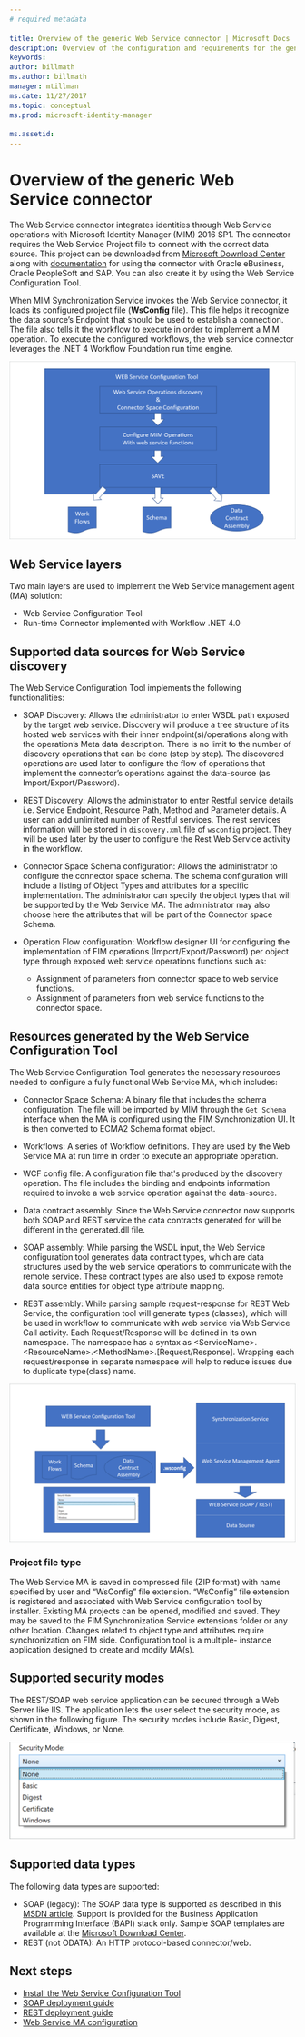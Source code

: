 ```yaml
---
# required metadata

title: Overview of the generic Web Service connector | Microsoft Docs
description: Overview of the configuration and requirements for the generic Web Service connector.
keywords:
author: billmath
ms.author: billmath
manager: mtillman
ms.date: 11/27/2017
ms.topic: conceptual
ms.prod: microsoft-identity-manager

ms.assetid: 
---
```


# Overview of the generic Web Service connector

The Web Service connector integrates identities through Web Service operations with Microsoft Identity Manager (MIM) 2016 SP1. The connector requires the Web Service Project file to connect with the correct data source. This project can be downloaded from [Microsoft Download Center](http://go.microsoft.com/fwlink/?LinkID=235883) along with [documentation](https://www.microsoft.com/en-us/download/details.aspx?id=29943) for using the connector with Oracle eBusiness, Oracle PeopleSoft and SAP. You can also create it by using the Web Service Configuration Tool.

When MIM Synchronization Service invokes the Web Service connector, it loads its configured project file (**WsConfig** file). This file helps it recognize the data source’s Endpoint that should be used to establish a connection. The file also tells it the workflow to execute in order to implement a MIM operation. To execute the configured workflows, the web service connector leverages the .NET 4 Workflow Foundation run time engine.

![Workflow](media/microsoft-identity-manager-2016-ma-ws/workflow.png)

## Web Service layers

Two main layers are used to implement the Web Service management agent (MA) solution: 

- Web Service Configuration Tool
- Run-time Connector implemented with Workflow .NET 4.0

## Supported data sources for Web Service discovery

The Web Service Configuration Tool implements the following functionalities:

- SOAP Discovery: Allows the administrator to enter WSDL path exposed by the target web service. Discovery will produce a tree structure of its hosted web services with their inner  endpoint(s)/operations along with the operation’s Meta data description. There is no limit to the number of discovery operations that can be done (step by step). The discovered operations  are used later to configure the flow of operations that implement the connector’s operations against the data-source (as Import/Export/Password).

- REST Discovery: Allows the administrator to enter Restful service details i.e. Service Endpoint, Resource Path, Method and Parameter details. A user can add unlimited number of Restful services. The rest services information will be stored in ```discovery.xml``` file of ```wsconfig``` project. They will be used later by the user to configure the Rest Web Service activity in the workflow.

- Connector Space Schema configuration: Allows the administrator to configure the connector space schema. The schema configuration will include a listing of Object Types and attributes for a specific implementation. The administrator can specify the object types that will be supported by the Web Service MA. The administrator may also choose here the attributes that will be part of the Connector space Schema.

- Operation Flow configuration: Workflow designer UI for configuring the implementation of FIM operations (Import/Export/Password) per object type through exposed web service operations functions such as:

    - Assignment of parameters from connector space to web service functions.
    - Assignment of parameters from web service functions to the connector space.

## Resources generated by the Web Service Configuration Tool

The Web Service Configuration Tool generates the necessary resources needed to configure a fully functional Web Service MA, which includes:

- Connector Space Schema: A binary file that includes the schema configuration. The file will be imported by MIM through the ```Get Schema``` interface when the MA is configured using the FIM Synchronization UI. It is then converted to ECMA2 Schema format object.

- Workflows: A series of Workflow definitions. They are used by the Web Service MA at run time in order to execute an appropriate operation.

- WCF config file: A configuration file that's produced by the discovery operation. The file includes the binding and endpoints information required to invoke a web service operation against the data-source.

- Data contract assembly: Since the Web Service connector now supports both SOAP and REST service the data contracts generated for will be different in the generated.dll file.

- SOAP assembly: While parsing the WSDL input, the Web Service configuration tool generates data contract types, which are data structures used by the web service operations to communicate with the remote service. These contract types are also used to expose remote data source entities for object type attribute mapping.

- REST assembly: While parsing sample request-response for REST Web Service, the configuration tool will generate types (classes), which will be used in workflow to communicate with web service via Web Service Call activity. Each Request/Response will be defined in its own namespace. The namespace has a syntax as \<ServiceName\>.\<ResourceName\>.\<MethodName\>.[Request/Response]. Wrapping each request/response in separate namespace will help to reduce issues due to duplicate type(class) name.

![Workflow](media/microsoft-identity-manager-2016-ma-ws/workflow2.png)

### Project file type

The Web Service MA is saved in compressed file (ZIP format) with name specified by user and “WsConfig” file extension. “WsConfig” file extension is registered and associated with Web Service configuration tool by installer. Existing MA projects can be opened, modified and saved. They may be saved to the FIM Synchronization Service extensions folder or any other location. Changes related to object type and attributes require synchronization on FIM side.  Configuration tool is a multiple- instance application designed to create and modify MA(s).

## Supported security modes

The REST/SOAP web service application can be secured through a Web Server like IIS. The application lets the user select the security mode, as shown in the following figure. The security modes include Basic, Digest, Certificate, Windows, or None.

![Security modes](media/microsoft-identity-manager-2016-ma-ws/security-mode.png)

## Supported data types

The following data types are supported:

- SOAP (legacy): The SOAP data type is supported as described in this [MSDN article](https://msdn.microsoft.com/library/ms995800.aspx). Support is provided for the Business Application Programming Interface (BAPI) stack only. Sample SOAP templates are available at the [Microsoft Download Center](https://www.microsoft.com/en-us/download/details.aspx?id=51495).
- REST (not ODATA): An HTTP protocol-based connector/web.

## Next steps 

- [Install the Web Service Configuration Tool](microsoft-identity-manager-2016-ma-ws-install.md)
- [SOAP deployment guide](microsoft-identity-manager-2016-ma-ws-soap.md)
- [REST deployment guide](microsoft-identity-manager-2016-ma-ws-restgeneric.md)
- [Web Service MA configuration](microsoft-identity-manager-2016-ma-ws-maconfig.md)
